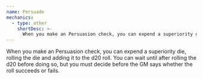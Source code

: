 ```yaml
---
name: Persuade
mechanics:
  - type: other
    shortDesc: >-
      When you make an Persuasion check, you can expend a superiority die, rolling the die and adding it to the d20 roll. You can wait until after rolling the d20 before doing so, but you must decide before the GM says whether the roll succeeds or fails.
---
```

When you make an Persuasion check, you can expend a superiority die, rolling the die and adding it to the d20 roll. You can wait until after rolling the d20 before doing so, but you must decide before the GM says whether the roll succeeds or fails.
